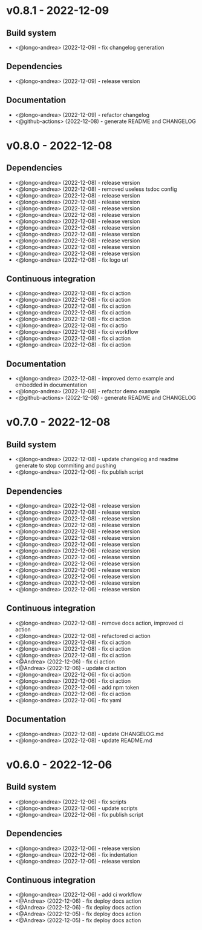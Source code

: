 # v0.8.1 - 2022-12-09

## Build system 

- <@longo-andrea> (2022-12-09) -  fix changelog generation


## Dependencies 

- <@longo-andrea> (2022-12-09) -  release version


## Documentation 

- <@longo-andrea> (2022-12-09) -  refactor changelog
- <@github-actions> (2022-12-08) -  generate README and CHANGELOG
# v0.8.0 - 2022-12-08

## Dependencies 

- <@longo-andrea> (2022-12-08) -  release version
- <@longo-andrea> (2022-12-08) -  removed useless tsdoc config
- <@longo-andrea> (2022-12-08) -  release version
- <@longo-andrea> (2022-12-08) -  release version
- <@longo-andrea> (2022-12-08) -  release version
- <@longo-andrea> (2022-12-08) -  release version
- <@longo-andrea> (2022-12-08) -  release version
- <@longo-andrea> (2022-12-08) -  release version
- <@longo-andrea> (2022-12-08) -  release version
- <@longo-andrea> (2022-12-08) -  release version
- <@longo-andrea> (2022-12-08) -  release version
- <@longo-andrea> (2022-12-08) -  release version
- <@longo-andrea> (2022-12-08) -  fix logo url


## Continuous integration 

- <@longo-andrea> (2022-12-08) -  fix ci action
- <@longo-andrea> (2022-12-08) -  fix ci action
- <@longo-andrea> (2022-12-08) -  fix ci action
- <@longo-andrea> (2022-12-08) -  fix ci action
- <@longo-andrea> (2022-12-08) -  fix ci action
- <@longo-andrea> (2022-12-08) -  fix ci actio
- <@longo-andrea> (2022-12-08) -  fix ci workflow
- <@longo-andrea> (2022-12-08) -  fix ci action
- <@longo-andrea> (2022-12-08) -  fix ci action


## Documentation 

- <@longo-andrea> (2022-12-08) -  improved demo example and embedded in documentation
- <@longo-andrea> (2022-12-08) -  refactor demo example
- <@github-actions> (2022-12-08) -  generate README and CHANGELOG
# v0.7.0 - 2022-12-08

## Build system

- <@longo-andrea> (2022-12-08) - update changelog and readme generate to stop commiting and pushing
- <@longo-andrea> (2022-12-06) - fix publish script

## Dependencies

- <@longo-andrea> (2022-12-08) - release version
- <@longo-andrea> (2022-12-08) - release version
- <@longo-andrea> (2022-12-08) - release version
- <@longo-andrea> (2022-12-08) - release version
- <@longo-andrea> (2022-12-08) - release version
- <@longo-andrea> (2022-12-08) - release version
- <@longo-andrea> (2022-12-06) - release version
- <@longo-andrea> (2022-12-06) - release version
- <@longo-andrea> (2022-12-06) - release version
- <@longo-andrea> (2022-12-06) - release version
- <@longo-andrea> (2022-12-06) - release version
- <@longo-andrea> (2022-12-06) - release version
- <@longo-andrea> (2022-12-06) - release version
- <@longo-andrea> (2022-12-06) - release version

## Continuous integration

- <@longo-andrea> (2022-12-08) - remove docs action, improved ci action
- <@longo-andrea> (2022-12-08) - refactored ci action
- <@longo-andrea> (2022-12-08) - fix ci action
- <@longo-andrea> (2022-12-08) - fix ci action
- <@longo-andrea> (2022-12-08) - fix ci action
- <@Andrea> (2022-12-06) - fix ci action
- <@Andrea> (2022-12-06) - update ci action
- <@longo-andrea> (2022-12-06) - fix ci action
- <@longo-andrea> (2022-12-06) - fix ci action
- <@longo-andrea> (2022-12-06) - add npm token
- <@longo-andrea> (2022-12-06) - fix ci action
- <@longo-andrea> (2022-12-06) - fix yaml

## Documentation

- <@longo-andrea> (2022-12-08) - update CHANGELOG.md
- <@longo-andrea> (2022-12-08) - update README.md

# v0.6.0 - 2022-12-06

## Build system

- <@longo-andrea> (2022-12-06) - fix scripts
- <@longo-andrea> (2022-12-06) - update scripts
- <@longo-andrea> (2022-12-06) - fix publish script

## Dependencies

- <@longo-andrea> (2022-12-06) - release version
- <@longo-andrea> (2022-12-06) - fix indentation
- <@longo-andrea> (2022-12-06) - release version

## Continuous integration

- <@longo-andrea> (2022-12-06) - add ci workflow
- <@Andrea> (2022-12-06) - fix deploy docs action
- <@Andrea> (2022-12-06) - fix deploy docs action
- <@Andrea> (2022-12-05) - fix deploy docs action
- <@Andrea> (2022-12-05) - fix deploy docs action
